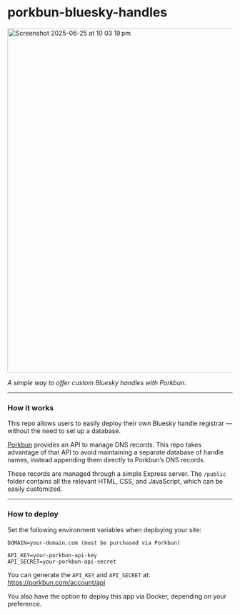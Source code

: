 # porkbun-bluesky-handles

<img width="772" alt="Screenshot 2025-06-25 at 10 03 19 pm" src="https://github.com/user-attachments/assets/7fe2b5d7-80bc-417c-ad62-ce115d016f45" />

_A simple way to offer custom Bluesky handles with Porkbun._

---

### How it works

This repo allows users to easily deploy their own Bluesky handle registrar — without the need to set up a database.

[Porkbun](https://porkbun.com/) provides an API to manage DNS records. This repo takes advantage of that API to avoid maintaining a separate database of handle names, instead appending them directly to Porkbun’s DNS records.

These records are managed through a simple Express server. The `/public` folder contains all the relevant HTML, CSS, and JavaScript, which can be easily customized.

---

### How to deploy

Set the following environment variables when deploying your site:

```
DOMAIN=your-domain.com (must be purchased via Porkbun)

API_KEY=your-porkbun-api-key
API_SECRET=your-porkbun-api-secret
```

You can generate the `API_KEY` and `API_SECRET` at: https://porkbun.com/account/api

You also have the option to deploy this app via Docker, depending on your preference.
